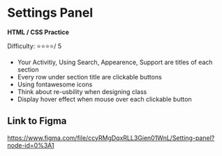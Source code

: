 # Settings Panel

**HTML / CSS Practice**

Difficulty: :star::star::star::star:/ 5

* Your Activitiy, Using Search, Appearence, Support are titles of each section
* Every row under section title are clickable buttons
* Using fontawesome icons
* Think about re-usbility when designing class
* Display hover effect when mouse over each clickable button

## Link to Figma
https://www.figma.com/file/ccyRMgDqxRLL3Gien01WnL/Setting-panel?node-id=0%3A1